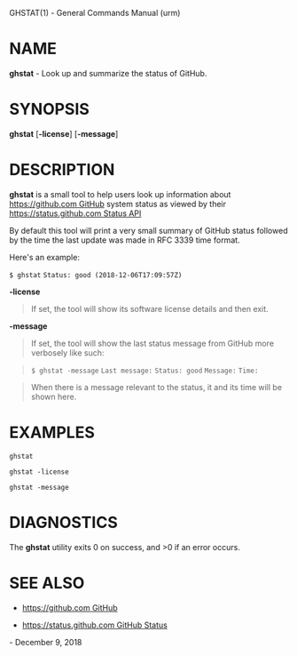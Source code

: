 GHSTAT(1) - General Commands Manual (urm)

# NAME

**ghstat** - Look up and summarize the status of GitHub.

# SYNOPSIS

**ghstat**
\[**-license**]
\[**-message**]

# DESCRIPTION

**ghstat**
is a small tool to help users look up information about
[https://github.com GitHub](hyperlink:)
system status as viewed by their
[https://status.github.com Status API](hyperlink:)

By default this tool will print a very small summary of GitHub status followed by the time the last update was made in RFC 3339 time format.

Here's an example:

`$ ghstat`
`Status: good (2018-12-06T17:09:57Z)`

**-license**

> If set, the tool will show its software license details and then exit.

**-message**

> If set, the tool will show the last status message from GitHub more verbosely like such:

> `$ ghstat -message`
> `Last message:`
> `Status: good`
> `Message:`
> `Time:`

> When there is a message relevant to the status, it and its time will be shown here.

# EXAMPLES

`ghstat`

`ghstat -license`

`ghstat -message`

# DIAGNOSTICS

The **ghstat** utility exits&#160;0 on success, and&#160;&gt;0 if an error occurs.

# SEE ALSO

*	[https://github.com GitHub](hyperlink:)

*	[https://status.github.com GitHub Status](hyperlink:)

 \- December 9, 2018
